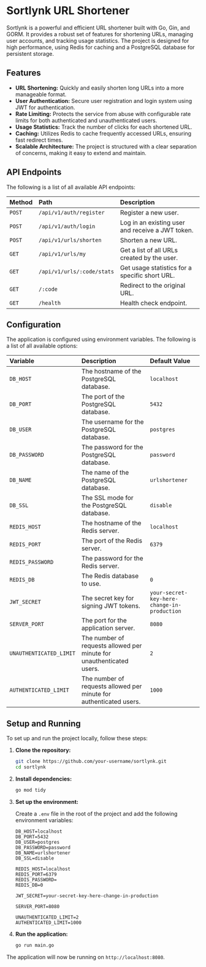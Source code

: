 # Sortlynk URL Shortener

Sortlynk is a powerful and efficient URL shortener built with Go, Gin, and GORM. It provides a robust set of features for shortening URLs, managing user accounts, and tracking usage statistics. The project is designed for high performance, using Redis for caching and a PostgreSQL database for persistent storage.

## Features

*   **URL Shortening:** Quickly and easily shorten long URLs into a more manageable format.
*   **User Authentication:** Secure user registration and login system using JWT for authentication.
*   **Rate Limiting:** Protects the service from abuse with configurable rate limits for both authenticated and unauthenticated users.
*   **Usage Statistics:** Track the number of clicks for each shortened URL.
*   **Caching:** Utilizes Redis to cache frequently accessed URLs, ensuring fast redirect times.
*   **Scalable Architecture:** The project is structured with a clear separation of concerns, making it easy to extend and maintain.

## API Endpoints

The following is a list of all available API endpoints:

| Method  | Path                  | Description                                      |
| :------ | :-------------------- | :----------------------------------------------- |
| `POST`  | `/api/v1/auth/register` | Register a new user.                             |
| `POST`  | `/api/v1/auth/login`    | Log in an existing user and receive a JWT token. |
| `POST`  | `/api/v1/urls/shorten`  | Shorten a new URL.                               |
| `GET`   | `/api/v1/urls/my`       | Get a list of all URLs created by the user.      |
| `GET`   | `/api/v1/urls/:code/stats` | Get usage statistics for a specific short URL.   |
| `GET`   | `/:code`              | Redirect to the original URL.                    |
| `GET`   | `/health`             | Health check endpoint.                           |

## Configuration

The application is configured using environment variables. The following is a list of all available options:

| Variable               | Description                                       | Default Value                               |
| :--------------------- | :------------------------------------------------ | :------------------------------------------ |
| `DB_HOST`              | The hostname of the PostgreSQL database.          | `localhost`                                 |
| `DB_PORT`              | The port of the PostgreSQL database.              | `5432`                                      |
| `DB_USER`              | The username for the PostgreSQL database.         | `postgres`                                  |
| `DB_PASSWORD`          | The password for the PostgreSQL database.         | `password`                                  |
| `DB_NAME`              | The name of the PostgreSQL database.              | `urlshortener`                              |
| `DB_SSL`               | The SSL mode for the PostgreSQL database.         | `disable`                                   |
| `REDIS_HOST`           | The hostname of the Redis server.                 | `localhost`                                 |
| `REDIS_PORT`           | The port of the Redis server.                     | `6379`                                      |
| `REDIS_PASSWORD`       | The password for the Redis server.                |                                             |
| `REDIS_DB`             | The Redis database to use.                        | `0`                                         |
| `JWT_SECRET`           | The secret key for signing JWT tokens.            | `your-secret-key-here-change-in-production` |
| `SERVER_PORT`          | The port for the application server.              | `8080`                                      |
| `UNAUTHENTICATED_LIMIT`| The number of requests allowed per minute for unauthenticated users. | `2`                                         |
| `AUTHENTICATED_LIMIT`  | The number of requests allowed per minute for authenticated users. | `1000`                                      |

## Setup and Running

To set up and run the project locally, follow these steps:

1.  **Clone the repository:**

    ```bash
    git clone https://github.com/your-username/sortlynk.git
    cd sortlynk
    ```

2.  **Install dependencies:**

    ```bash
    go mod tidy
    ```

3.  **Set up the environment:**

    Create a `.env` file in the root of the project and add the following environment variables:

    ```
    DB_HOST=localhost
    DB_PORT=5432
    DB_USER=postgres
    DB_PASSWORD=password
    DB_NAME=urlshortener
    DB_SSL=disable

    REDIS_HOST=localhost
    REDIS_PORT=6379
    REDIS_PASSWORD=
    REDIS_DB=0

    JWT_SECRET=your-secret-key-here-change-in-production

    SERVER_PORT=8080

    UNAUTHENTICATED_LIMIT=2
    AUTHENTICATED_LIMIT=1000
    ```

4.  **Run the application:**

    ```bash
    go run main.go
    ```

The application will now be running on `http://localhost:8080`.
